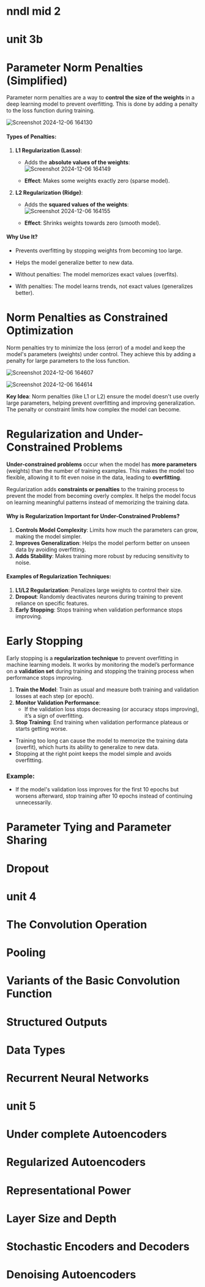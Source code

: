 # nndl mid 2
# unit 3b
# Parameter Norm Penalties (Simplified)

Parameter norm penalties are a way to **control the size of the weights** in a deep learning model to prevent overfitting. This is done by adding a penalty to the loss function during training.

![Screenshot 2024-12-06 164130](https://github.com/user-attachments/assets/1e0546fb-a5e8-4a30-b152-195f914a1681)


#### Types of Penalties:
1. **L1 Regularization (Lasso)**:
   - Adds the **absolute values of the weights**:
    ![Screenshot 2024-12-06 164149](https://github.com/user-attachments/assets/81638600-8458-4f86-a8e1-4eec7103ee79)

   - **Effect**: Makes some weights exactly zero (sparse model).

2. **L2 Regularization (Ridge)**:
   - Adds the **squared values of the weights**:
     ![Screenshot 2024-12-06 164155](https://github.com/user-attachments/assets/43cb0f99-64a1-4a52-b723-077f968308de)

   - **Effect**: Shrinks weights towards zero (smooth model).

#### Why Use It?
- Prevents overfitting by stopping weights from becoming too large.
- Helps the model generalize better to new data.

- Without penalties: The model memorizes exact values (overfits).
- With penalties: The model learns trends, not exact values (generalizes better). 

# Norm Penalties as Constrained Optimization

Norm penalties try to minimize the loss (error) of a model and keep the model's parameters (weights) under control. They achieve this by adding a penalty for large parameters to the loss function.

![Screenshot 2024-12-06 164607](https://github.com/user-attachments/assets/c36ddfc8-99f0-4196-b493-8096317c8f70)

![Screenshot 2024-12-06 164614](https://github.com/user-attachments/assets/0e377957-3738-4fdd-953b-9dc6dbffe21e)

**Key Idea**: Norm penalties (like L1 or L2) ensure the model doesn't use overly large parameters, helping prevent overfitting and improving generalization. The penalty or constraint limits how complex the model can become.

# Regularization and Under-Constrained Problems

**Under-constrained problems** occur when the model has **more parameters** (weights) than the number of training examples. This makes the model too flexible, allowing it to fit even noise in the data, leading to **overfitting**.

Regularization adds **constraints or penalties** to the training process to prevent the model from becoming overly complex. It helps the model focus on learning meaningful patterns instead of memorizing the training data.

#### **Why is Regularization Important for Under-Constrained Problems?**
1. **Controls Model Complexity**: Limits how much the parameters can grow, making the model simpler.
2. **Improves Generalization**: Helps the model perform better on unseen data by avoiding overfitting.
3. **Adds Stability**: Makes training more robust by reducing sensitivity to noise.

#### **Examples of Regularization Techniques**:
1. **L1/L2 Regularization**: Penalizes large weights to control their size.
2. **Dropout**: Randomly deactivates neurons during training to prevent reliance on specific features.
3. **Early Stopping**: Stops training when validation performance stops improving.

# Early Stopping

Early stopping is a **regularization technique** to prevent overfitting in machine learning models. It works by monitoring the model’s performance on a **validation set** during training and stopping the training process when performance stops improving.

1. **Train the Model**: Train as usual and measure both training and validation losses at each step (or epoch).
2. **Monitor Validation Performance**: 
   - If the validation loss stops decreasing (or accuracy stops improving), it’s a sign of overfitting.
3. **Stop Training**: End training when validation performance plateaus or starts getting worse.

- Training too long can cause the model to memorize the training data (overfit), which hurts its ability to generalize to new data.
- Stopping at the right point keeps the model simple and avoids overfitting.

### **Example:**
- If the model's validation loss improves for the first 10 epochs but worsens afterward, stop training after 10 epochs instead of continuing unnecessarily.
  
# Parameter Tying and Parameter Sharing
# Dropout

# unit 4
# The Convolution Operation
# Pooling
# Variants of the Basic Convolution Function
# Structured Outputs
# Data Types
# Recurrent Neural Networks

# unit 5
# Under complete Autoencoders
# Regularized Autoencoders
# Representational Power
# Layer Size and Depth
# Stochastic Encoders and Decoders
# Denoising Autoencoders
